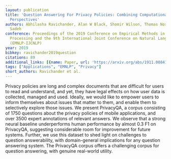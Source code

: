 ```yaml
---
layout: publication
title: 'Question Answering For Privacy Policies: Combining Computational And Legal
  Perspectives'
authors: Abhilasha Ravichander, Alan W Black, Shomir Wilson, Thomas Norton, Norman
  Sadeh
conference: Proceedings of the 2019 Conference on Empirical Methods in Natural Language
  Processing and the 9th International Joint Conference on Natural Language Processing
  (EMNLP-IJCNLP)
year: 2019
bibkey: ravichander2019question
citations: 89
additional_links: [{name: Paper, url: 'https://arxiv.org/abs/1911.00841'}]
tags: ["Applications", "EMNLP", "Privacy"]
short_authors: Ravichander et al.
---
```

Privacy policies are long and complex documents that are difficult for users
to read and understand, and yet, they have legal effects on how user data is
collected, managed and used. Ideally, we would like to empower users to inform
themselves about issues that matter to them, and enable them to selectively
explore those issues. We present PrivacyQA, a corpus consisting of 1750
questions about the privacy policies of mobile applications, and over 3500
expert annotations of relevant answers. We observe that a strong neural
baseline underperforms human performance by almost 0.3 F1 on PrivacyQA,
suggesting considerable room for improvement for future systems. Further, we
use this dataset to shed light on challenges to question answerability, with
domain-general implications for any question answering system. The PrivacyQA
corpus offers a challenging corpus for question answering, with genuine
real-world utility.